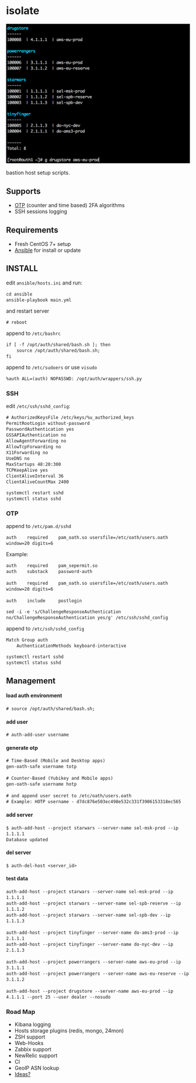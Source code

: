 # isolate

![Image](main.png)

bastion host setup scripts.

## Supports

* [OTP](https://en.wikipedia.org/wiki/One-time_password) (counter and time based) 2FA algorithms
* SSH sessions logging

## Requirements

* Fresh CentOS 7+ setup
* [Ansible](http://docs.ansible.com/ansible/intro_installation.html) for
install or update

## INSTALL

edit `ansible/hosts.ini` and run:
```
cd ansible
ansible-playbook main.yml
```

and restart server
```
# reboot
```

append to `/etc/bashrc`
```
if [ -f /opt/auth/shared/bash.sh ]; then
    source /opt/auth/shared/bash.sh;
fi
```

append to `/etc/sudoers` or use `visudo`
```
%auth ALL=(auth) NOPASSWD: /opt/auth/wrappers/ssh.py
```

### SSH
edit `/etc/ssh/sshd_config`:
```
# AuthorizedKeysFile /etc/keys/%u_authorized_keys
PermitRootLogin without-password
PasswordAuthentication yes
GSSAPIAuthentication no
AllowAgentForwarding no
AllowTcpForwarding no
X11Forwarding no
UseDNS no
MaxStartups 48:20:300
TCPKeepAlive yes
ClientAliveInterval 36
ClientAliveCountMax 2400
```

```
systemctl restart sshd
systemctl status sshd
```

### OTP
append to `/etc/pam.d/sshd`
```
auth    required    pam_oath.so usersfile=/etc/oath/users.oath window=20 digits=6
```

Example:
```
auth    required    pam_sepermit.so
auth    substack    password-auth

auth    required    pam_oath.so usersfile=/etc/oath/users.oath window=20 digits=6

auth    include     postlogin
```

```
sed -i -e 's/ChallengeResponseAuthentication no/ChallengeResponseAuthentication yes/g' /etc/ssh/sshd_config
```
append to `/etc/ssh/sshd_config`

```
Match Group auth
    AuthenticationMethods keyboard-interactive
```
```
systemctl restart sshd
systemctl status sshd
```

## Management

#### load auth environment
```
# source /opt/auth/shared/bash.sh;
```

#### add user
```
# auth-add-user username
```

#### generate otp
```
# Time-Based (Mobile and Desktop apps)
gen-oath-safe username totp

# Counter-Based (Yubikey and Mobile apps)
gen-oath-safe username hotp

# and append user secret to /etc/oath/users.oath
# Example: HOTP username - d7dc876e503ec498e532c331f3906153318ec565
```

#### add server
```
$ auth-add-host --project starwars --server-name sel-msk-prod --ip 1.1.1.1
Database updated
```

#### del server
```
$ auth-del-host <server_id>
```

#### test data
```
auth-add-host --project starwars --server-name sel-msk-prod --ip 1.1.1.1
auth-add-host --project starwars --server-name sel-spb-reserve --ip 1.1.1.2
auth-add-host --project starwars --server-name sel-spb-dev --ip 1.1.1.3

auth-add-host --project tinyfinger --server-name do-ams3-prod --ip 2.1.1.1
auth-add-host --project tinyfinger --server-name do-nyc-dev --ip 2.1.1.3

auth-add-host --project powerrangers --server-name aws-eu-prod --ip 3.1.1.1
auth-add-host --project powerrangers --server-name aws-eu-reserve --ip 3.1.1.2

auth-add-host --project drugstore --server-name aws-eu-prod --ip 4.1.1.1 --port 25 --user dealer --nosudo
```


### Road Map

* Kibana logging
* Hosts storage plugins (redis, mongo, 24mon)
* ZSH support
* Web-Hooks
* Zabbix support
* NewRelic support
* CI
* GeoIP ASN lookup
* [Ideas?](mailto:ilya.yakovlev@me.com)
